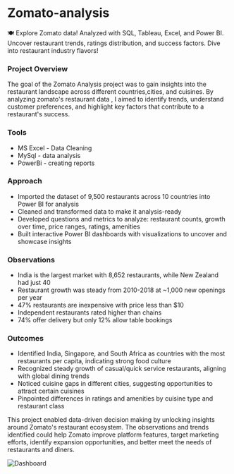 # Zomato-analysis
🍽️ Explore Zomato data! Analyzed with SQL, Tableau, Excel, and Power BI. Uncover restaurant trends, ratings distribution, and success factors. Dive into restaurant industry flavors!
### Project Overview

The goal of the Zomato Analysis project was to gain insights into the restaurant landscape across different countries,cities, and cuisines.   By analyzing zomato's restaurant data , I aimed to identify trends, understand customer preferences, and highlight key factors that contribute to a restaurant's success.

### Tools

- MS Excel - Data Cleaning
- MySql   - data analysis
- PowerBi - creating reports



### Approach

- Imported the dataset of 9,500 restaurants across 10 countries into Power BI for analysis
- Cleaned and transformed data to make it analysis-ready
- Developed questions and metrics to analyze: restaurant counts, growth over time, price ranges, ratings, amenities
- Built interactive Power BI dashboards with visualizations to uncover and showcase insights

### Observations

- India is the largest market with 8,652 restaurants, while New Zealand had just 40
- Restaurant growth was steady from 2010-2018 at ~1,000 new openings per year
- 47% restaurants are inexpensive with price less than $10
- Independent restaurants rated higher than chains
- 74% offer delivery but only 12% allow table bookings

### Outcomes

- Identified India, Singapore, and South Africa as countries with the most restaurants per capita, indicating strong food culture
- Recognized steady growth of casual/quick service restaurants, aligning with global dining trends
- Noticed cuisine gaps in different cities, suggesting opportunities to attract certain cuisines
- Pinpointed differences in ratings and amenities by cuisine type and restaurant class
  
This project enabled data-driven decision making by unlocking insights around Zomato's restaurant ecosystem. The observations and trends identified could help Zomato improve platform features, target marketing efforts, identify expansion opportunities, and better meet the needs of restaurants and diners.



![Dashboard](https://github.com/sandya43/Zomato-analysis/assets/54944009/7dfd2759-b5ef-4e2b-9d62-ee080c04ab90)
